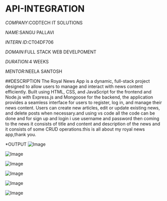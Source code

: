 # API-INTEGRATION

*COMPANY*:CODTECH IT SOLUTIONS

*NAME*:SANGU PALLAVI

*INTERN ID*:CT04DF706

*DOMAIN*:FULL STACK WEB DEVELPOMENT

*DURATION*:4 WEEKS

*MENTOR*:NEELA SANTOSH

##DESCRIPTION 
The  Royal News App is a dynamic, full-stack project designed to allow users to manage and interact with news content efficiently. Built using HTML, CSS, and JavaScript for the frontend and Node.js with Express.js and Mongoose for the backend, the application provides a seamless interface for users to register, log in, and manage their news content. Users can create new articles, edit or update existing news, and delete posts when necessary.and using vs code all the code can be done and for sign up and login  i use username and password  then coming to the news it consists of title and content and description of the news and it consists of some CRUD operations.this is all about my royal news app,thank you.

*OUTPUT
![Image](https://github.com/user-attachments/assets/74ea0a49-4f85-4592-8b64-77fd57bc1940)

![Image](https://github.com/user-attachments/assets/3a179c9f-f0c4-4e8c-9ac7-62988e60f706)

![Image](https://github.com/user-attachments/assets/2568ec21-312f-4e13-abea-fbe61e9a3add)

![Image](https://github.com/user-attachments/assets/e694f5c2-8e32-421b-8cc0-bea791f26a9a)

![Image](https://github.com/user-attachments/assets/8b1c3632-887c-4e34-b9d9-6171ebb8fed7)

![Image](https://github.com/user-attachments/assets/37bbd0a2-5afa-4f4e-a8bb-dd109a69fe72)
